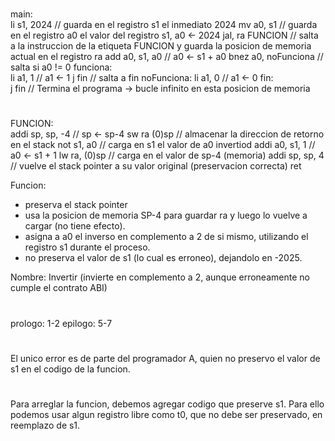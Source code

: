 #
main:       
            li s1, 2024 // guarda en el registro s1 el inmediato 2024
            mv a0, s1 // guarda en el registro a0 el valor del registro s1, a0 <- 2024
            jal, ra FUNCION // salta a la instruccion de la etiqueta FUNCION y guarda la posicion de memoria actual en el registro ra
            add a0, s1, a0 // a0 <- s1 + a0
            bnez a0, noFunciona // salta si a0 != 0
funciona:   
            li a1, 1 // a1 <- 1
            j fin // salta a fin 
noFunciona: 
            li a1, 0 // a1 <- 0
fin:        
            j fin // Termina el programa -> bucle infinito en esta posicion de memoria

#
FUNCION:    
            addi sp, sp, -4 // sp <- sp-4
            sw ra (0)sp // almacenar la direccion de retorno en el stack
            not s1, a0 // carga en s1 el valor de a0 invertiod
            addi a0, s1, 1 // a0 <- s1 + 1
            lw ra, (0)sp // carga en el valor de sp-4 (memoria)
            addi sp, sp, 4 // vuelve el stack pointer a su valor original (preservacion correcta)
            ret 


Funcion:
- preserva el stack pointer
- usa la posicion de memoria SP-4 para guardar ra y luego lo vuelve a cargar (no tiene efecto). 
- asigna a a0 el inverso en complemento a 2 de si mismo, utilizando el registro s1 durante el proceso.
- no preserva el valor de s1 (lo cual es erroneo), dejandolo en -2025.

Nombre: Invertir (invierte en complemento a 2, aunque erroneamente no cumple el contrato ABI)

#
prologo: 1-2 
epilogo: 5-7

# 
El unico error es de parte del programador A, quien no preservo el valor de s1 en el codigo de la funcion.

# 
Para arreglar la funcion, debemos agregar codigo que preserve s1. Para ello podemos usar algun registro libre como t0, que no debe ser preservado, en reemplazo de s1. 